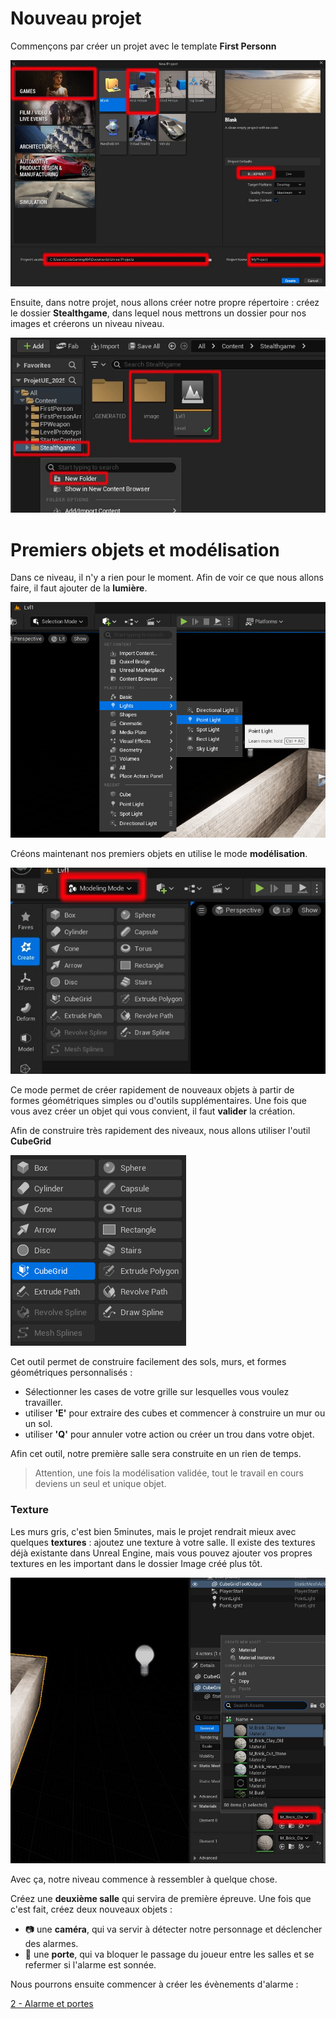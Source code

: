 # Nouveau projet

Commençons par créer un projet avec le template **First Personn**

![image](https://github.com/g404-code-gaming/Stealthgame/blob/main/image/1_environnement_1.png)

Ensuite, dans notre projet, nous allons créer notre propre répertoire : créez le dossier **Stealthgame**, dans lequel nous mettrons un dossier pour nos images et créerons un niveau niveau.

![image](https://github.com/g404-code-gaming/Stealthgame/blob/main/image/1_environnement_2.png)

# Premiers objets et modélisation

Dans ce niveau, il n'y a rien pour le moment. Afin de voir ce que nous allons faire, il faut ajouter de la **lumière**.

![image](https://github.com/g404-code-gaming/Stealthgame/blob/main/image/1_environnement_3.png)

Créons maintenant nos premiers objets en utilise le mode **modélisation**. 

![image](https://github.com/g404-code-gaming/Stealthgame/blob/main/image/1_environnement_4.png)

Ce mode permet de créer rapidement de nouveaux objets à partir de formes géométriques simples ou d'outils supplémentaires. 
Une fois que vous avez créer un objet qui vous convient, il faut **valider** la création. 

Afin de construire très rapidement des niveaux, nous allons utiliser l'outil **CubeGrid**

![image](https://github.com/g404-code-gaming/Stealthgame/blob/main/image/1_environnement_5.png)

Cet outil permet de construire facilement des sols, murs, et formes géométriques personnalisés :
  - Sélectionner les cases de votre grille sur lesquelles vous voulez travailler.
  - utiliser **'E'** pour extraire des cubes et commencer à construire un mur ou un sol.
  - utiliser **'Q'** pour annuler votre action ou créer un trou dans votre objet.

Afin cet outil, notre première salle sera construite en un rien de temps. 

> Attention, une fois la modélisation validée, tout le travail en cours deviens un seul et unique objet.

### Texture

Les murs gris, c'est bien 5minutes, mais le projet rendrait mieux avec quelques **textures** : ajoutez une texture à votre salle.
Il existe des textures déjà existante dans Unreal Engine, mais vous pouvez ajouter vos propres textures en les important dans le dossier Image créé plus tôt.

![image](https://github.com/g404-code-gaming/Stealthgame/blob/main/image/1_environnement_6.png)

Avec ça, notre niveau commence à ressembler à quelque chose. 

Créez une **deuxième salle** qui servira de première épreuve.
Une fois que c'est fait, créez deux nouveaux objets : 
  - 📷 une **caméra**, qui va servir à détecter notre personnage et déclencher des alarmes.
  - 🚪 une **porte**, qui va bloquer le passage du joueur entre les salles et se refermer si l'alarme est sonnée. 

Nous pourrons ensuite commencer à créer les évènements d'alarme : 

[2 - Alarme et portes](https://github.com/g404-code-gaming/Stealthgame/blob/main/2-Premiers%20%C3%A9v%C3%A8nements.md)

